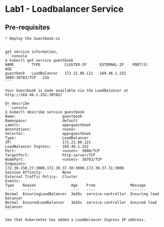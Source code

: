 # Lab1 - Loadbalancer Service

## Pre-requisites

    * Deploy the Guestbook:v1

## 

    get service information,
    ```console
    $ kubectl get service guestbook
    NAME        TYPE           CLUSTER-IP      EXTERNAL-IP    PORT(S)          AGE
    guestbook   LoadBalancer   172.21.80.121   169.46.1.252   3000:30783/TCP   21m
    ```

    Your Guestbook is made available via the LoadBalancer at http://169.46.1.252:30783/

    Or describe
    ```console
    $ kubectl describe service guestbook
    Name:                     guestbook
    Namespace:                default
    Labels:                   app=guestbook
    Annotations:              <none>
    Selector:                 app=guestbook
    Type:                     LoadBalancer
    IP:                       172.21.80.121
    LoadBalancer Ingress:     169.46.1.252
    Port:                     <unset>  3000/TCP
    TargetPort:               http-server/TCP
    NodePort:                 <unset>  30783/TCP
    Endpoints:                172.30.150.27:3000,172.30.37.30:3000,172.30.37.31:3000
    Session Affinity:         None
    External Traffic Policy:  Cluster
    Events:
    Type    Reason                Age    From                Message
    ----    ------                ----   ----                -------
    Normal  EnsuringLoadBalancer  3m26s  service-controller  Ensuring load balancer
    Normal  EnsuredLoadBalancer   3m26s  service-controller  Ensured load balancer
    ```

    See that Kubernetes has added a LoadBalancer Ingress IP address.

